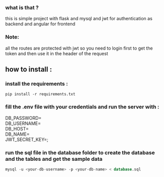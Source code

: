 

### what is that ?
this is simple project with flask and mysql and jwt for authentication as  backend and angular for frontend
### Note:
all the routes are protected with jwt so you need to login first to get the token and then use it in the header of the request

## how to install :
### install the requirements :
```
pip install -r requirements.txt
```

### fill the .env file with your credentials and run the server with :
DB_PASSWORD=<your-db-password></br>
DB_USERNAME=<your-db-username></br>
DB_HOST=<your-db-host></br>
DB_NAME=<your-db-name></br>
JWT_SECRET_KEY=<your-jwt-secret-key>;

### run the sql file in the database folder to create the database and the tables and get the sample data
```sql
mysql -u <your-db-username> -p <your-db-name> < database.sql
```